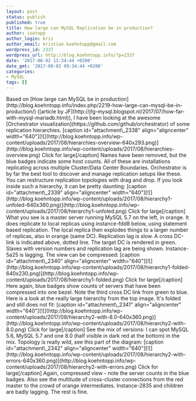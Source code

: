```yaml
---
layout: post
status: publish
published: true
title: How large can MySQL Replication be in production?
author: isotopp
author_login: kris
author_email: kristian.koehntopp@gmail.com
wordpress_id: 2337
wordpress_url: http://blog.koehntopp.info/?p=2337
date: '2017-08-02 11:34:44 +0200'
date_gmt: '2017-08-02 09:34:44 +0200'
categories:
- MySQL
tags: []
---
```

<p>Based on [How large can MySQL be in production](http://blog.koehntopp.info/index.php/2219-how-large-can-mysql-be-in-production/) ([article by JF](http://jfg-mysql.blogspot.nl/2017/07/how-far-with-mysql-mariadb.html)), I have been looking at the awesome [Orchestrator visualization](https://github.com/github/orchestrator) of some replication hierarchies. [caption id="attachment\_2338" align="aligncenter" width="640"][![](http://blog.koehntopp.info/wp-content/uploads/2017/08/hierarchies-overview-640x293.png)](http://blog.koehntopp.info/wp-content/uploads/2017/08/hierarchies-overview.png) Click for large[/caption] Names have been removed, but the blue badges indicate some host counts. All of these are installations replicating across multiple Cluster/Data Center Boundaries. Orchestrator is by far the best tool to discover and manage replication setups like these. You can restructure replication topologies with drag and drop. <!--more--> If you look inside such a hierarchy, it can be pretty daunting: [caption id="attachment\_2339" align="aligncenter" width="640"][![](http://blog.koehntopp.info/wp-content/uploads/2017/08/hierarchy1-unfoled-640x360.png)](http://blog.koehntopp.info/wp-content/uploads/2017/08/hierarchy1-unfoled.png) Click for large[/caption] What you see is a master server running MySQL 5.7 on the left, in orange. It does replicate to local replicas using instance-fdd8 below, using statement based replication. The local replica then explodes things to a larger number of replicas, also in orange (same DC). Replication lag is slow. A cross DC-link is indicated above, dotted line. The target DC is rendered in green. Slaves with version numbers and replication lag are being shown. Instance-5a25 is lagging. The view can be compressed: [caption id="attachment\_2340" align="aligncenter" width="640"][![](http://blog.koehntopp.info/wp-content/uploads/2017/08/hierarchy1-folded-640x230.png)](http://blog.koehntopp.info/wp-content/uploads/2017/08/hierarchy1-folded.png) Click for large[/caption] Here again, blue badges show counts of servers that have been compressed into one bezel. Note the third cross DC link from green to blue. Here is a look at the really large hierarchy from the top image. It's folded and still does not fit: [caption id="attachment\_2341" align="aligncenter" width="640"][![](http://blog.koehntopp.info/wp-content/uploads/2017/08/hierarchy2-with-8.0-640x360.png)](http://blog.koehntopp.info/wp-content/uploads/2017/08/hierarchy2-with-8.0.png) Click for large[/caption] See the mix of versions: I can spot MySQL 5.6, MySQL 5.7 and one 8.0 (half visible in dark red at the bottom) in the mix. Topology is really wild, see this part of the diagram: [caption id="attachment\_2342" align="aligncenter" width="640"][![](http://blog.koehntopp.info/wp-content/uploads/2017/08/hierarchy2-with-errors-640x360.png)](http://blog.koehntopp.info/wp-content/uploads/2017/08/hierarchy2-with-errors.png) Click for large[/caption] Again, compressed view - note the server counts in the blue badges. Also see the multitude of cross-cluster connections from the red master to the crowd of orange intermediates. Instance-2835 and children are badly lagging. The rest is fine.</p>
